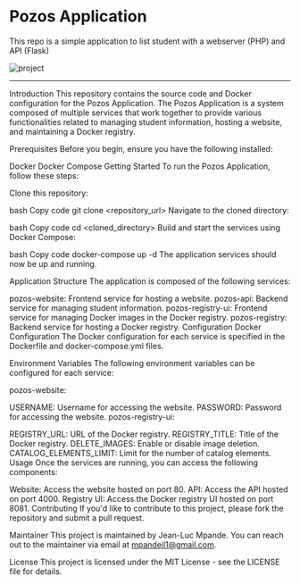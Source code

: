 # Pozos Application
This repo is a simple application to list student with a webserver (PHP) and API (Flask)

![project](https://user-images.githubusercontent.com/18481009/84582395-ba230b00-adeb-11ea-9453-22ed1be7e268.jpg)


------------
Introduction
This repository contains the source code and Docker configuration for the Pozos Application. The Pozos Application is a system composed of multiple services that work together to provide various functionalities related to managing student information, hosting a website, and maintaining a Docker registry.

Prerequisites
Before you begin, ensure you have the following installed:

Docker
Docker Compose
Getting Started
To run the Pozos Application, follow these steps:

Clone this repository:

bash
Copy code
git clone <repository_url>
Navigate to the cloned directory:

bash
Copy code
cd <cloned_directory>
Build and start the services using Docker Compose:

bash
Copy code
docker-compose up -d
The application services should now be up and running.

Application Structure
The application is composed of the following services:

pozos-website: Frontend service for hosting a website.
pozos-api: Backend service for managing student information.
pozos-registry-ui: Frontend service for managing Docker images in the Docker registry.
pozos-registry: Backend service for hosting a Docker registry.
Configuration
Docker Configuration
The Docker configuration for each service is specified in the Dockerfile and docker-compose.yml files.

Environment Variables
The following environment variables can be configured for each service:

pozos-website:

USERNAME: Username for accessing the website.
PASSWORD: Password for accessing the website.
pozos-registry-ui:

REGISTRY_URL: URL of the Docker registry.
REGISTRY_TITLE: Title of the Docker registry.
DELETE_IMAGES: Enable or disable image deletion.
CATALOG_ELEMENTS_LIMIT: Limit for the number of catalog elements.
Usage
Once the services are running, you can access the following components:

Website: Access the website hosted on port 80.
API: Access the API hosted on port 4000.
Registry UI: Access the Docker registry UI hosted on port 8081.
Contributing
If you'd like to contribute to this project, please fork the repository and submit a pull request.

Maintainer
This project is maintained by Jean-Luc Mpande. You can reach out to the maintainer via email at mpandejl1@gmail.com.

License
This project is licensed under the MIT License - see the LICENSE file for details.





